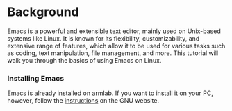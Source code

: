 # Background

Emacs is a powerful and extensible text editor, mainly used on Unix-based systems like Linux. It is known for its flexibility, customizability, and extensive range of features, which allow it to be used for various tasks such as coding, text manipulation, file management, and more. This tutorial will walk you through the basics of using Emacs on Linux.&#x20;

### Installing Emacs

Emacs is already installed on armlab. If you want to install it on your PC, however, follow the [instructions](https://www.gnu.org/software/emacs/) on the GNU website.&#x20;
